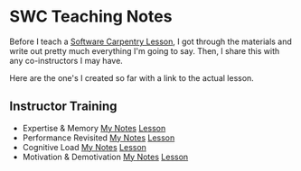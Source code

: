# SWC Teaching Notes

Before I teach a [Software Carpentry Lesson](http://software-carpentry.org/lessons/), I got through the materials and write out pretty much everything I'm going to say. Then, I share this with any co-instructors I may have. 

Here are the one's I created so far with a link to the actual lesson.

## Instructor Training 
- Expertise & Memory [My Notes](ExpertiseMemory.md) [Lesson](http://swcarpentry.github.io/instructor-training/07-memory/)
- Performance Revisited [My Notes](PerformanceRevisited.md) [Lesson](http://swcarpentry.github.io/instructor-training/09-performance/)
- Cognitive Load [My Notes](CognitiveLoad.md) [Lesson](http://swcarpentry.github.io/instructor-training/10-load/)
- Motivation & Demotivation [My Notes](Motivation.md) [Lesson](http://swcarpentry.github.io/instructor-training/18-motivation/)
